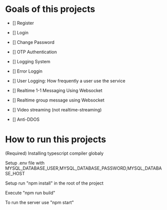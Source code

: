 # Goals of this projects
- [] Register

- [] Login

- [] Change Password

- [] OTP Authentication

- [] Logging System

- [] Error Loggin

- [] User Logging: How frequently a user use the service

- [] Realtime 1-1 Messaging Using Websocket

- [] Realtime group message using Websocket

- [] Video streaming (not realtime-streaming)

- [] Anti-DDOS


# How to run this projects
(Required) Installing typescript compiler globaly 

Setup .env file with MYSQL_DATABASE_USER,MYSQL_DATABASE_PASSWORD,MYSQL_DATABASE_HOST

Setup run "npm install" in the root of the project

Execute "npm run build"

To run the server use "npm start"

